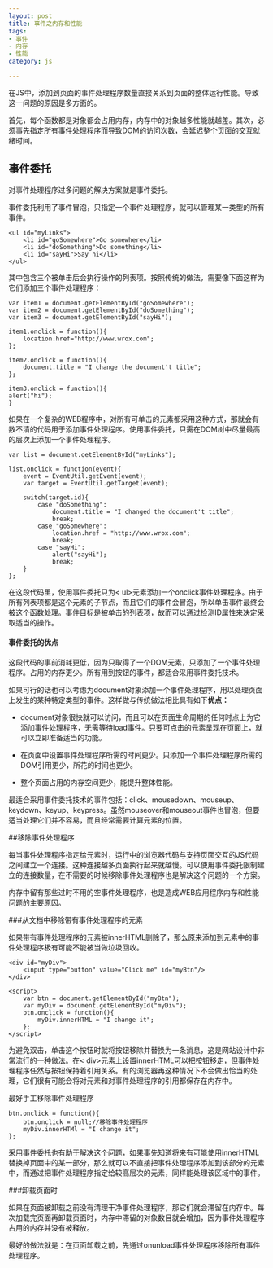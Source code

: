 ```yaml
---
layout: post
title: 事件之内存和性能
tags: 
- 事件
- 内存
- 性能
category: js

---
```

在JS中，添加到页面的事件处理程序数量直接关系到页面的整体运行性能。导致这一问题的原因是多方面的。

首先，每个函数都是对象都会占用内存，内存中的对象越多性能就越差。其次，必须事先指定所有事件处理程序而导致DOM的访问次数，会延迟整个页面的交互就绪时间。

## 事件委托

对事件处理程序过多问题的解决方案就是事件委托。

事件委托利用了事件冒泡，只指定一个事件处理程序，就可以管理某一类型的所有事件。

    <ul id="myLinks">
        <li id="goSomewhere">Go somewhere</li>
        <li id="doSomething">Do something</li>
        <li id="sayHi">Say hi</li>
    </ul>

其中包含三个被单击后会执行操作的列表项。按照传统的做法，需要像下面这样为它们添加三个事件处理程序：

    var item1 = document.getElementById("goSomewhere");
    var item2 = document.getElementById("doSomething");
    var item3 = document.getElementById("sayHi");

    item1.onclick = function(){
        location.href="http://www.wrox.com";
    };

    item2.onclick = function(){
        document.title = "I change the document't title";
    };

    item3.onclick = function(){
    alert("hi");	
    }
    
如果在一个复杂的WEB程序中，对所有可单击的元素都采用这种方式，那就会有数不清的代码用于添加事件处理程序。使用事件委托，只需在DOM树中尽量最高的层次上添加一个事件处理程序。

    var list = document.getElementById("myLinks");

    list.onclick = function(event){
        event = EventUtil.getEvent(event);
        var target = EventUtil.getTarget(event);

        switch(target.id){
            case "doSomething":
                document.title = "I changed the document't title";
                break;
            case "goSomewhere":
                location.href = "http://www.wrox.com";
                break;
            case "sayHi":
                alert("sayHi");
                break;
        }
    };


在这段代码里，使用事件委托只为< ul>元素添加一个onclick事件处理程序。由于所有列表项都是这个元素的子节点，而且它们的事件会冒泡，所以单击事件最终会被这个函数处理。事件目标是被单击的列表项，故而可以通过检测ID属性来决定采取适当的操作。

#### 事件委托的优点

这段代码的事前消耗更低，因为只取得了一个DOM元素，只添加了一个事件处理程序。占用的内存更少。所有用到按钮的事件，都适合采用事件委托技术。

如果可行的话也可以考虑为document对象添加一个事件处理程序，用以处理页面上发生的某种特定类型的事件。这样做与传统做法相比具有如下**优点：**

* document对象很快就可以访问，而且可以在页面生命周期的任何时点上为它添加事件处理程序，无需等待load事件。只要可点击的元素呈现在页面上，就可以立即准备适当的功能。

* 在页面中设置事件处理程序所需的时间更少。只添加一个事件处理程序所需的DOM引用更少，所花的时间也更少。

* 整个页面占用的内存空间更少，能提升整体性能。

最适合采用事件委托技术的事件包括：click、mousedown、mouseup、keydown、keyup、keypress。虽然mouseover和mouseout事件也冒泡，但要适当处理它们并不容易，而且经常需要计算元素的位置。

##移除事件处理程序

每当事件处理程序指定给元素时，运行中的浏览器代码与支持页面交互的JS代码之间建立一个连接。这种连接越多页面执行起来就越慢。可以使用事件委托限制建立的连接数量，在不需要的时候移除事件处理程序也是解决这个问题的一个方案。

内存中留有那些过时不用的空事件处理程序，也是造成WEB应用程序内存和性能问题的主要原因。

###从文档中移除带有事件处理程序的元素

如果带有事件处理程序的元素被innerHTML删除了，那么原来添加到元素中的事件处理程序极有可能不能被当做垃圾回收。

    <div id="myDiv">
        <input type="button" value="Click me" id="myBtn"/>
    </div>

    <script>
        var btn = document.getElementById("myBtn");
        var myDiv = document.getElementById("myDiv");
        btn.onclick = function(){
            myDiv.innerHTML = "I change it";
        };
    </script>

为避免双击，单击这个按钮时就将按钮移除并替换为一条消息，这是网站设计中非常流行的一种做法。在< div>元素上设置innerHTML可以把按钮移走，但事件处理程序任然与按钮保持着引用关系。有的浏览器再这种情况下不会做出恰当的处理，它们很有可能会将对元素和对事件处理程序的引用都保存在内存中。

最好手工移除事件处理程序

    btn.onclick = function(){
        btn.onclick = null;//移除事件处理程序
        myDiv.innerHTMl = "I change it";
    };

采用事件委托也有助于解决这个问题，如果事先知道将来有可能使用innerHTML替换掉页面中的某一部分，那么就可以不直接把事件处理程序添加到该部分的元素中，而通过把事件处理程序指定给较高层次的元素，同样能处理该区域中的事件。

###卸载页面时

如果在页面被卸载之前没有清理干净事件处理程序，那它们就会滞留在内存中。每次加载完页面再卸载页面时，内存中滞留的对象数目就会增加，因为事件处理程序占用的内存并没有被释放。

最好的做法就是：在页面卸载之前，先通过onunload事件处理程序移除所有事件处理程序。